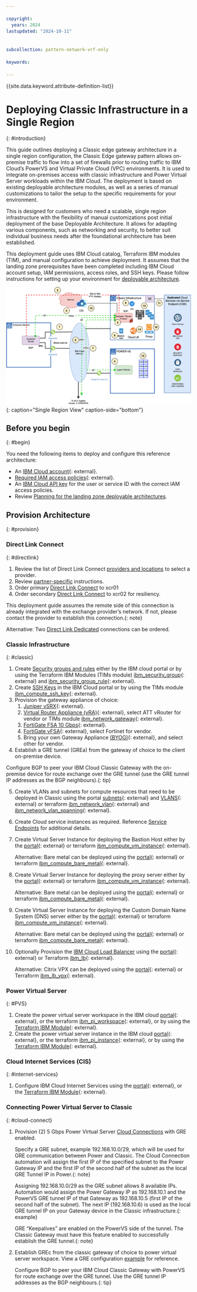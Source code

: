 ```yaml
---

copyright:
  years: 2024
lastupdated: "2024-10-11"


subcollection: pattern-network-vrf-only

keywords:

---
```


{{site.data.keyword.attribute-definition-list}}

# Deploying Classic Infrastructure in a Single Region
{: #introduction}

This guide outlines deploying a Classic edge gateway architecture in a single region configuration, the Classic Edge gateway pattern allows on-premise traffic to flow into a set of firewalls prior to routing traffic to IBM Cloud’s PowerVS and Virtual Private Cloud (VPC) environments. It is used to integrate on-premises access with classic infrastructure and Power Virtual Server workloads within the IBM Cloud. The deployment is based on existing deployable architecture modules, as well as a series of manual customizations to tailor the setup to the specific requirements for your environment.

This is designed for customers who need a scalable, single region infrastructure with the flexibility of manual customizations post initial deployment of the base Deployable Architecture. It allows for adapting various components, such as networking and security, to better suit individual business needs after the foundational architecture has been established.

This deployment guide uses IBM Cloud catalog, Terraform IBM modules (TIM), and manual configuration to achieve deployment. It assumes that the landing zone prerequisites have been completed including IBM Cloud account setup, IAM permissions, access roles, and SSH keys. Please follow instructions for setting up your environment for [deployable architecture](/docs/secure-infrastructure-vpc?topic=secure-infrastructure-vpc-plan).

![Illustrates a detailed network and component architecture for a single Classic Data Center solution architecture](images/classic-VRF.svg){: caption="Single  Region View" caption-side="bottom"}

## Before you begin
{: #begin}

You need the following items to deploy and configure this reference architecture:

-   An [IBM Cloud account](/registration){: external}.
-   [Required IAM access policies](https://github.com/terraform-ibm-modules/terraform-ibm-web-app-mzr-da/tree/main/solutions/e2e#required-iam-access-policies){: external}.
-   An [IBM Cloud API key](/docs/account?topic=account-userapikey&interface=ui) for the user or service ID with the correct IAM access policies.
-   Review [Planning for the landing zone deployable architectures](/docs/secure-infrastructure-vpc?topic=secure-infrastructure-vpc-plan).

## Provision Architecture
{: #provision}

### Direct Link Connect
{: #directlink}

1.  Review the list of Direct Link Connect [providers and locations](/docs/dl?topic=dl-locations#connect-locations) to select a provider.
2.  Review [partner-specific](/docs/dl?topic=dl-how-to-order-ibm-cloud-dl-connect#instructions-partner) instructions.
3.  Order primary [Direct Link Connect](/docs/dl?topic=dl-how-to-order-ibm-cloud-dl-connect) to xcr01
4.  Order secondary [Direct Link Connect](/docs/dl?topic=dl-how-to-order-ibm-cloud-dl-connect) to xcr02 for resiliency.

This deployment guide assumes the remote side of this connection is already integrated with the exchange provider’s network. If not, please contact the provider to establish this connection.{: note}

Alternative: Two [Direct Link Dedicated](/docs/dl?topic=dl-how-to-order-ibm-cloud-dl-dedicated) connections can be ordered.

### Classic Infrastructure
{: #classic}

1.  Create [Security groups and rules](/docs/security-groups?topic=security-groups-creating-security-groups) either by the IBM cloud portal or by using the Terraform IBM Modules (TIMs module) [ibm_security_group](https://registry.terraform.io/providers/IBM-Cloud/ibm/latest/docs/resources/security_group){: external} and [ibm_security_group_rule](https://registry.terraform.io/providers/IBM-Cloud/ibm/latest/docs/resources/security_group_rule){: external}.
2.  Create [SSH Keys](/docs/ssh-keys?topic=ssh-keys-getting-started-tutorial) in the IBM Cloud portal or by using the TIMs module [ibm_compute_ssh_key](https://registry.terraform.io/providers/IBM-Cloud/ibm/latest/docs/resources/compute_ssh_key){: external}.
3.  Provision the gateway appliance of choice:
    1.  [Juniper vSRX](/catalog/infrastructure/gateway-appliance?catalog_query=aHR0cHM6Ly9jbG91ZC5pYm0uY29tL2NhdGFsb2c%2Fc2VhcmNoPWdhdGV3YXklMjUyMGFwcGxpYW5jZSNzZWFyY2hfcmVzdWx0cw%3D%3D){: external}.
    2.  [Virtual Router Appliance (vRA)](/gen1/infrastructure/provision/gateway){: external}, select ATT vRouter for vendor or TIMs module [ibm_network_gateway](https://registry.terraform.io/providers/IBM-Cloud/ibm/latest/docs/resources/network_gateway){: external}.
    3.  [FortiGate FSA 10 Gbps](/netsec/firewalls/multi-vlan/provision?catalog_query=aHR0cHM6Ly9jbG91ZC5pYm0uY29tL2NhdGFsb2c%2Fc2VhcmNoPWZvcnRpZ2F0ZSNzZWFyY2hfcmVzdWx0cw%3D%3D#create){: external}.
    4.  [FortiGate vFSA](/gen1/infrastructure/provision/gateway){: external}, select Fortinet for vendor.
    5.  Bring your own Gateway Appliance [(BYOG)](https://cloud.ibm.com/gen1/infrastructure/provision/gateway){: external}, and select other for vendor.
4.  Establish a GRE tunnel (GREa) from the gateway of choice to the client on-premise device.

 Configure BGP to peer your IBM Cloud Classic Gateway with the on-premise device for route exchange over the GRE tunnel (use the GRE tunnel IP addresses as the BGP neighbours).{: tip}

5.  Create VLANs and subnets for compute resources that need to be deployed in Classic using the portal [subnets](/networking/subnets){: external} and [VLANS](/networking/vlans){: external} or terraform [ibm_network_vlan](https://registry.terraform.io/providers/IBM-Cloud/ibm/latest/docs/resources/network_vlan){: external} and [ibm_network_vlan_spanning](https://registry.terraform.io/providers/IBM-Cloud/ibm/latest/docs/resources/network_vlan_spanning){: external}.
6.  Create Cloud service instances as required. Reference [Service Endpoints](/docs/account?topic=account-service-endpoints-overview) for additional details.
7.  Create Virtual Server Instance for deploying the Bastion Host either by the [portal](/gen1/infrastructure/provision/vs){: external} or terraform [ibm_compute_vm_instance](https://registry.terraform.io/providers/IBM-Cloud/ibm/latest/docs/resources/compute_vm_instance){: external}.

    Alternative: Bare metal can be deployed using the [portal](/gen1/infrastructure/provision/bm){: external} or terraform [ibm_compute_bare_metal](https://registry.terraform.io/providers/IBM-Cloud/ibm/latest/docs/resources/compute_bare_metal){: external}.

8.  Create Virtual Server Instance for deploying the proxy server either by the [portal](/gen1/infrastructure/provision/vs){: external} or terraform [ibm_compute_vm_instance](https://registry.terraform.io/providers/IBM-Cloud/ibm/latest/docs/resources/compute_vm_instance){: external}.

    Alternative: Bare metal can be deployed using the [portal](/gen1/infrastructure/provision/bm){: external} or terraform [ibm_compute_bare_metal](https://registry.terraform.io/providers/IBM-Cloud/ibm/latest/docs/resources/compute_bare_metal){: external}.

9.  Create Virtual Server Instance for deploying the Custom Domain Name System (DNS) server either by the [portal](/gen1/infrastructure/provision/vs){: external} or terraform [ibm_compute_vm_instance](https://registry.terraform.io/providers/IBM-Cloud/ibm/latest/docs/resources/compute_vm_instance){: external}.

    Alternative: Bare metal can be deployed using the [portal](/gen1/infrastructure/provision/bm){: external} or terraform [ibm_compute_bare_metal](https://registry.terraform.io/providers/IBM-Cloud/ibm/latest/docs/resources/compute_bare_metal){: external}.

10. Optionally Provision the [IBM Cloud Load Balancer](/docs/loadbalancer-service?topic=loadbalancer-service-configuring-ibm-cloud-load-balancer-basic-parameters) using the [portal](/catalog/infrastructure/load-balancer-group){: external} or Terraform [ibm_lb](https://registry.terraform.io/providers/IBM-Cloud/ibm/latest/docs/resources/lb){: external}.

    Alternative: Citrix VPX can be deployed using the [portal](/catalog/infrastructure/load-balancer-group){: external} or Terraform [ibm_lb_vpx](https://registry.terraform.io/providers/IBM-Cloud/ibm/latest/docs/resources/lb_vpx){: external}.

### Power Virtual Server
{: #PVS}

1.  Create the power virtual server workspace in the IBM cloud [portal](/power/create-workspace){: external}, or the terraform [ibm_pi_workspace](https://registry.terraform.io/providers/IBM-Cloud/ibm/latest/docs/resources/pi_workspace){: external}, or by using the [Terraform IBM Module](https://github.com/terraform-ibm-modules/terraform-ibm-powervs-workspace){: external}.
2.  Create the power virtual server instance in the IBM cloud [portal](/power/provisioning){: external}, or the terraform [ibm_pi_instance](https://registry.terraform.io/providers/IBM-Cloud/ibm/latest/docs/data-sources/pi_instances){: external}, or by using the [Terraform IBM Module](https://github.com/terraform-ibm-modules/terraform-ibm-powervs-instance){: external}.

### Cloud Internet Services (CIS)
{: #internet-services}

1.  Configure IBM Cloud Internet Services using the [portal](/catalog/services/internet-services?catalog_query=aHR0cHM6Ly9jbG91ZC5pYm0uY29tL2NhdGFsb2c%2Fc2VhcmNoPWNpcyNzZWFyY2hfcmVzdWx0cw%3D%3D){: external}, or the [Terraform IBM Module](https://github.com/terraform-ibm-modules/terraform-ibm-cis){: external}.

### Connecting Power Virtual Server to Classic
{: #cloud-connect}

1.  Provision (2) 5 Gbps Power Virtual Server [Cloud Connections](/docs/power-iaas?topic=power-iaas-cloud-connections#create-cloud-connections) with GRE enabled.

    Specify a GRE subnet, example 192.168.10.0/29, which will be used for GRE communication between Power and Classic. The Cloud Connection automation will assign the first IP of the specified subnet to the Power Gateway IP and the first IP of the second half of the subnet as the local GRE Tunnel IP in Power.{: note}

    Assigning 192.168.10.0/29 as the GRE subnet allows 8 available IPs. Automation would assign the Power Gateway IP as 192.168.10.1 and the PowerVS GRE tunnel IP of that Gateway as 192.168.10.5 (first IP of the second half of the subnet). The next IP (192.168.10.6) is used as the local GRE tunnel IP on your Gateway device in the Classic infrastructure.{: example}

    GRE “Keepalives” are enabled on the PowerVS side of the tunnel. The Classic Gateway must have this feature enabled to successfully establish the GRE tunnel.{: note}

2.  Establish GREc from the classic gateway of choice to power virtual server workspace. View a GRE configuration [example](/docs/power-iaas?topic=power-iaas-cloud-connections#gre-configuration-example) for reference.

    Configure BGP to peer your IBM Cloud Classic Gateway with PowerVS for route exchange over the GRE tunnel. Use the GRE tunnel IP addresses as the BGP neighbours.{: tip}
